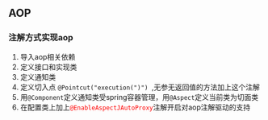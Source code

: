 ## AOP

### 注解方式实现aop

1. 导入aop相关依赖
2. 定义接口和实现类
3. 定义通知类
4. 定义切入点 `@Pointcut("execution(")") `,无参无返回值的方法加上这个注解
5. 用`@Component`定义通知类受spring容器管理，用`@Aspect`定义当前类为切面类
6. 在配置类上加上<span style="color:red">`@EnableAspectJAutoProxy`</span>注解开启对aop注解驱动的支持

